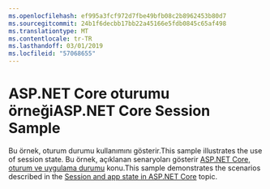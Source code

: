```yaml
---
ms.openlocfilehash: ef995a3fcf972d7fbe49bfb08c2b8962453b80d7
ms.sourcegitcommit: 24b1f6decbb17bb22a45166e5fdb0845c65af498
ms.translationtype: MT
ms.contentlocale: tr-TR
ms.lasthandoff: 03/01/2019
ms.locfileid: "57068655"
---
```

# <a name="aspnet-core-session-sample"></a><span data-ttu-id="8a039-101">ASP.NET Core oturumu örneği</span><span class="sxs-lookup"><span data-stu-id="8a039-101">ASP.NET Core Session Sample</span></span>

<span data-ttu-id="8a039-102">Bu örnek, oturum durumu kullanımını gösterir.</span><span class="sxs-lookup"><span data-stu-id="8a039-102">This sample illustrates the use of session state.</span></span> <span data-ttu-id="8a039-103">Bu örnek, açıklanan senaryoları gösterir [ASP.NET Core, oturum ve uygulama durumu](https://docs.microsoft.com/aspnet/core/fundamentals/app-state) konu.</span><span class="sxs-lookup"><span data-stu-id="8a039-103">This sample demonstrates the scenarios described in the [Session and app state in ASP.NET Core](https://docs.microsoft.com/aspnet/core/fundamentals/app-state) topic.</span></span>
